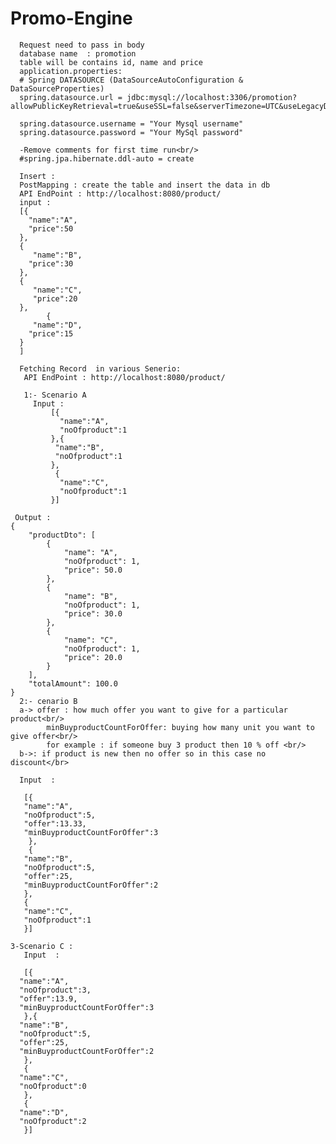 # Promo-Engine
      Request need to pass in body
      database name  : promotion
      table will be contains id, name and price
      application.properties:
      # Spring DATASOURCE (DataSourceAutoConfiguration & DataSourceProperties)
      spring.datasource.url = jdbc:mysql://localhost:3306/promotion?allowPublicKeyRetrieval=true&useSSL=false&serverTimezone=UTC&useLegacyDatetimeCode=false

      spring.datasource.username = "Your Mysql username"
      spring.datasource.password = "Your MySql password"
   
      -Remove comments for first time run<br/>
      #spring.jpa.hibernate.ddl-auto = create
      
      Insert :
      PostMapping : create the table and insert the data in db
      API EndPoint : http://localhost:8080/product/
      input :
      [{
        "name":"A",
        "price":50
      },
      {
         "name":"B",
        "price":30
      },
      {
         "name":"C",
         "price":20
      },
            {
         "name":"D",
        "price":15
      }
      ]

      Fetching Record  in various Senerio:
       API EndPoint : http://localhost:8080/product/
       
       1:- Scenario A
         Input :
             [{
               "name":"A",
               "noOfproduct":1
             },{
              "name":"B",
              "noOfproduct":1
             },
              {
               "name":"C",
               "noOfproduct":1
             }]
 
     Output : 
    {
        "productDto": [
            {
                "name": "A",
                "noOfproduct": 1,
                "price": 50.0
            },
            {
                "name": "B",
                "noOfproduct": 1,
                "price": 30.0
            },
            {
                "name": "C",
                "noOfproduct": 1,
                "price": 20.0
            }
        ],
        "totalAmount": 100.0
    }
      2:- cenario B
      a-> offer : how much offer you want to give for a particular product<br/>
            minBuyproductCountForOffer: buying how many unit you want to give offer<br/>
            for example : if someone buy 3 product then 10 % off <br/>
      b->: if product is new then no offer so in this case no discount</br>
      
      Input  : 
      
       [{
       "name":"A",
       "noOfproduct":5,
       "offer":13.33,
       "minBuyproductCountForOffer":3
        },
        {
       "name":"B",
       "noOfproduct":5,
       "offer":25,
       "minBuyproductCountForOffer":2
       },
       {
       "name":"C",
       "noOfproduct":1
       }]
       
    3-Scenario C :
       Input  :
       
       [{
      "name":"A",
      "noOfproduct":3,
      "offer":13.9,
      "minBuyproductCountForOffer":3
       },{
      "name":"B",
      "noOfproduct":5,
      "offer":25,
      "minBuyproductCountForOffer":2
       },
       {
      "name":"C",
      "noOfproduct":0
       },
       {
      "name":"D",
      "noOfproduct":2
       }]
